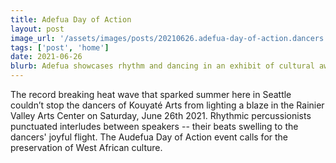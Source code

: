 ```yaml
---
title: Adefua Day of Action
layout: post
image_url: '/assets/images/posts/20210626.adefua-day-of-action.dancers.02.jpg'
tags: ['post', 'home']
date: 2021-06-26
blurb: Adefua showcases rhythm and dancing in an exhibit of cultural awareness for West African Arts.
---
```


The record breaking heat wave that sparked summer here in Seattle couldn’t stop the dancers of Kouyaté Arts from lighting a blaze in the Rainier Valley Arts Center on Saturday, June 26th 2021. Rhythmic percussionists punctuated interludes between speakers -- their beats swelling to the dancers' joyful flight. The Audefua Day of Action event calls for the preservation of West African culture.
